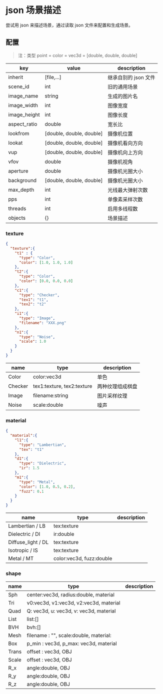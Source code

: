 # json 场景描述

尝试用 json 来描述场景，通过读取 json 文件来配置和生成场景。

## 配置

> 注：类型 point = color = vec3d = [double, double, double]

|key|value|description|
|--|--|--|
|inherit|[file,...]|继承自别的 json 文件|
|scene_id|int|旧的通用场景|
|image_name|string|生成的图片名|
|image_width|int|图像宽度|
|image_height|int|图像长度|
|aspect_ratio|double|宽长比|
|lookfrom|[double, double, double]|摄像机位置|
|lookat|[double, double, double]|摄像机看向方向|
|vup|[double, double, double]|摄像机向上方向|
|vfov|double|摄像机视角|
|aperture|double|摄像机光圈大小|
|background|[double, double, double]|摄像机光圈大小|
|max_depth|int|光线最大弹射次数|
|pps|int|单像素采样次数|
|threads|int|启用多线程数|
|objects|{}|场景描述|

### texture

```json
{
  "texture":{
    "t1" : {
      "type": "Color",
      "color": [1.0, 1.0, 1.0]
    },
    "t2":{
      "type": "Color",
      "color": [0.0, 0.0, 0.0]
    },
    "c1":{
      "type": "Checker",
      "tex1": "t1",
      "tex2": "t2"
    },
    "i1":{
      "type": "Image",
      "filename": "XXX.png"
    },
    "n1":{
      "type": "Noise",
      "scale": 1.0
    }
  }
}
```

|name|type|description|
|--|--|--|
|Color|color:vec3d|单色|
|Checker|tex1:texture, tex2:texture|两种纹理组成棋盘|
|Image|filename:string|图片采样纹理|
|Noise|scale:double|噪声|

### material 

```json
{
  "material":{
    "l1":{
      "type": "Lambertian",
      "tex": "t1"
    },
    "d1":{
      "type": "Dielectric",
      "ir": 1.5
    },
    "m1":{
      "type": "Metal",
      "color": [1.0, 0.5, 0.2],
      "fuzz": 0.1
    }
  }
}
```

|name|type|description|
|--|--|--|
|Lambertian / LB |tex:texture||
|Dielectric / DI |ir:double||
|Diffuse_light / DL |tex:texture||
|Isotropic / IS |tex:texture||
|Metal / MT |color:vec3d, fuzz:double||


### shape

|name|type|description|
|--|--|--|
|Sph|center:vec3d, radius:double, material||
|Tri|v0:vec3d, v1:vec3d, v2:vec3d, material||
|Quad|Q: vec3d, u: vec3d, v: vec3d, material||
|List|list:[]||
|BVH|bvh:[]||
|Mesh|filename : "", scale:double, material:||
|Box|p_min : vec3d, p_max: vec3d, material||
|Trans|offset : vec3d, OBJ||
|Scale|offset : vec3d, OBJ||
|R_x|angle:double, OBJ||
|R_y|angle:double, OBJ||
|R_z|angle:double, OBJ||